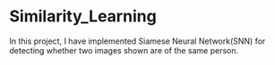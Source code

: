 # Similarity_Learning
In this project, I have implemented Siamese Neural Network(SNN) for detecting whether two images shown are of the same person.
